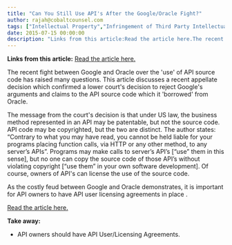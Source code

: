 ```yaml
---
title: "Can You Still Use API's After the Google/Oracle Fight?"
author: rajah@cobaltcounsel.com
tags: ["Intellectual Property","Infringement of Third Party Intellectual Property","Commercial Activities","Rajah"]
date: 2015-07-15 00:00:00
description: "Links from this article:Read the article here.The recent fight between Google and Oracle over the 'use' of API..."
---
```


**Links from this article:**
[Read the article here.](http://www.cmswire.com/web-cms/google-loses-to-oracle-but-you-can-still-use-apis/)

The recent fight between Google and Oracle over the 'use' of API source code has raised many questions. This article discusses a recent appellate decision which confirmed a lower court's decision to reject Google's arguments and claims to the API source code which it 'borrowed' from Oracle.

The message from the court's decision is that under US law, the business method represented in an API may be patentable, but not the source code. API code may be copyrighted, but the two are distinct. The author states: “Contrary to what you may have read, you cannot be held liable for your programs placing function calls, via HTTP or any other method, to any server’s APIs”. Programs may make calls to server’s API’s [“use” them in this sense], but no one can copy the source code of those API’s without violating copyright [“use them” in your own software development]. Of course, owners of API's can license the use of the source code.

As the costly feud between Google and Oracle demonstrates, it is important for API owners to have API user licensing agreements in place .

[Read the article here.](http://www.cmswire.com/web-cms/google-loses-to-oracle-but-you-can-still-use-apis/)

 

**Take away:**
- API owners should have API User/Licensing Agreements.
